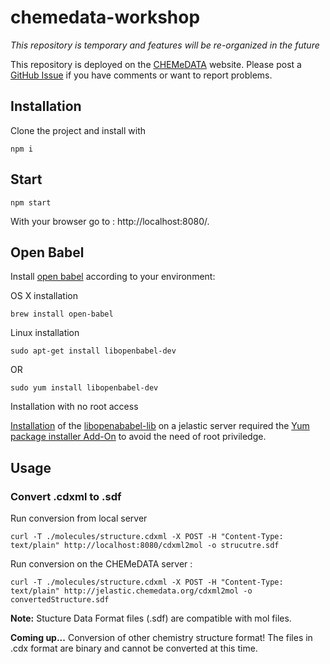 # chemedata-workshop

*This repository is temporary and features will be re-organized in the future*

This repository is deployed on the [CHEMeDATA](http://jelastic.chemedata.org/) website.
Please post a [GitHub Issue](https://github.com/CHEMeDATA/chemedata-workshop/issues/new) if you have comments or want to report problems.

## Installation

Clone the project and install with

`npm i`

## Start 

`npm start`

With your browser go to : http://localhost:8080/.

## Open Babel 

Install [open babel](https://www.npmjs.com/package/openbabel) according to your environment:

OS X installation
```
brew install open-babel
```

Linux installation 

```
sudo apt-get install libopenbabel-dev
```

OR

```
sudo yum install libopenbabel-dev
```

Installation with no root access

[Installation](https://docs.jelastic.com/environment-import) of the [libopenababel-lib](https://www.npmjs.com/package/openbabel) on a jelastic server required the [Yum package installer Add-On](https://github.com/jelastic-jps/packages-installer) to avoid the need of root priviledge.

## Usage 

### Convert .cdxml to .sdf 
Run conversion from local server
```
curl -T ./molecules/structure.cdxml -X POST -H "Content-Type: text/plain" http://localhost:8080/cdxml2mol -o strucutre.sdf
```

Run conversion on the CHEMeDATA server :
```
curl -T ./molecules/structure.cdxml -X POST -H "Content-Type: text/plain" http://jelastic.chemedata.org/cdxml2mol -o convertedStructure.sdf
```

**Note:** Stucture Data Format files (.sdf) are compatible with mol files.

**Coming up...** Conversion of other chemistry structure format! The files in .cdx format are binary and cannot be converted at this time.



